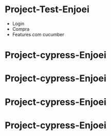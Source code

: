 # Project-Test-Enjoei

- Login 
- Compra
- Features com cucumber 

# Project-cypress-Enjoei
# Project-cypress-Enjoei
# Project-cypress-Enjoei
# Project-cypress-Enjoei
